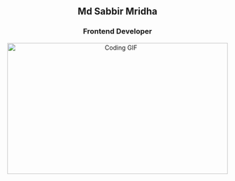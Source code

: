 <div align="center">
  <h2>Md Sabbir Mridha</h2>
  <h3>Frontend Developer</h3>
  <img width="100%" style="height: 300px;" src="https://media3.giphy.com/media/v1.Y2lkPTc5MGI3NjExem8zcmhuYnpnbDl0bzY5Z3l1bDFiZDh0NXRxczBvaDFkbXQ2ZDdodyZlcD12MV9pbnRlcm5hbF9naWZfYnlfaWQmY3Q9Zw/FNfcWhlz0GTkzcnZWh/giphy.gif" alt="Coding GIF" />
</div>
